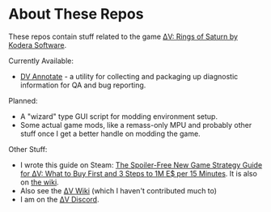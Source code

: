 # About These Repos

These repos contain stuff related to the game [ΔV: Rings of Saturn by Kodera Software](https://games.kodera.pl/dv/).

Currently Available:

- [DV Annotate](https://github.com/NimrodXMods/dv-annotate) - a utility for collecting and packaging up diagnostic information for QA and bug reporting.

Planned:

- A "wizard" type GUI script for modding environment setup.
- Some actual game mods, like a remass-only MPU and probably other stuff once I get a better handle on modding the game.

Other Stuff:

- I wrote this guide on Steam: [The Spoiler-Free New Game Strategy Guide for ΔV: What to Buy First and 3 Steps to 1M E$ per 15 Minutes](https://steamcommunity.com/sharedfiles/filedetails/?id=3332050641). It is also on [the wiki](https://delta-v.kodera.pl/index.php/The_Spoiler-Free_New_Game_Strategy_Guide_for_%CE%94V:_What_to_Buy_First_and_3_Steps_to_1M_E%24_per_15_Minutes).
- Also see the [ΔV Wiki](https://delta-v.kodera.pl/index.php/Main_Page) (which I haven't contributed much to)
- I am on the [ΔV Discord](https://discord.gg/dv).

<!--- This is a ✨ special ✨ repository because its `README.md` (this file) appears on your GitHub profile. --->
